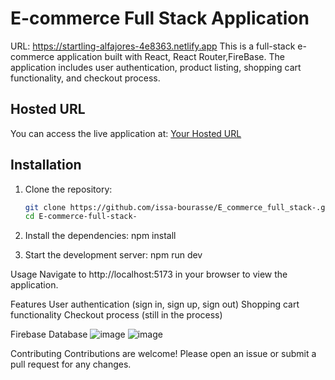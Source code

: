 # E-commerce Full Stack Application
URL: https://startling-alfajores-4e8363.netlify.app
This is a full-stack e-commerce application built with React, React Router,FireBase. The application includes user authentication, product listing, shopping cart functionality, and checkout process.

## Hosted URL

You can access the live application at: [Your Hosted URL](https://your-hosted-url.com)

## Installation

1. Clone the repository:

   ```sh
   git clone https://github.com/issa-bourasse/E_commerce_full_stack-.git
   cd E-commerce-full-stack-

2. Install the dependencies:
   npm install
3. Start the development server:
   npm run dev

Usage
Navigate to http://localhost:5173 in your browser to view the application.

Features
User authentication (sign in, sign up, sign out)
Shopping cart functionality
Checkout process (still in the process)

Firebase Database
![image](https://github.com/user-attachments/assets/cab74a27-6e84-4162-b780-ac011731ed34)
![image](https://github.com/user-attachments/assets/1cb722ab-5daa-4e0f-a5ed-ab4ecc8cdf01)

Contributing
Contributions are welcome! Please open an issue or submit a pull request for any changes.
